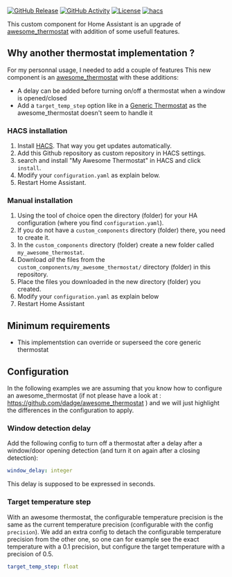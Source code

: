 [![GitHub Release][releases-shield]][releases]
[![GitHub Activity][commits-shield]][commits]
[![License][license-shield]](LICENSE)
[![hacs][hacsbadge]][hacs]


This custom component for Home Assistant is an upgrade of [awesome_thermostat](https://github.com/dadge/awesome_thermostat) with addition of some usefull features.

## Why another thermostat implementation ?
For my personnal usage, I needed to add a couple of features
This new component is an [awesome_thermostat](https://github.com/dadge/awesome_thermostat) with these additions:
- A delay can be added before turning on/off a thermostat when a window is opened/closed
- Add a `target_temp_step` option like in a [Generic Thermostat](https://www.home-assistant.io/integrations/generic_thermostat) as the awesome_thermostat doesn't seem to handle it

### HACS installation

1. Install [HACS](https://hacs.xyz/). That way you get updates automatically.
2. Add this Github repository as custom repository in HACS settings.
3. search and install "My Awesome Thermostat" in HACS and click `install`.
4. Modify your `configuration.yaml` as explain below.
5. Restart Home Assistant.

### Manual installation

1. Using the tool of choice open the directory (folder) for your HA configuration (where you find `configuration.yaml`).
2. If you do not have a `custom_components` directory (folder) there, you need to create it.
3. In the `custom_components` directory (folder) create a new folder called `my_awesome_thermostat`.
4. Download _all_ the files from the `custom_components/my_awesome_thermostat/` directory (folder) in this repository.
5. Place the files you downloaded in the new directory (folder) you created.
6. Modify your `configuration.yaml` as explain below
7. Restart Home Assistant

## Minimum requirements

* This implementstion can override or superseed the core generic thermostat

## Configuration

In the following examples we are assuming that you know how to configure an awesome_thermostat (if not please have a look at : https://github.com/dadge/awesome_thermostat ) and we will just highlight the differences in the configuration to apply.

### Window detection delay

Add the following config to turn off a thermostat after a delay after a window/door opening detection (and turn it on again after a closing detection):

```yaml
window_delay: integer
```

This delay is supposed to be expressed in seconds.

### Target temperature step

With an awesome thermostat, the configurable temperature precision is the same as the current temperature precision (configurable with the config `precision`).
We add an extra config to detach the configurable temperature precision from the other one, so one can for example see the exact temperature with a 0.1 precision, but configure the target temperature with a precision of 0.5.

```yaml
target_temp_step: float
```


[awesome_thermostat]: https://github.com/dadge/awesome_thermostat
[commits-shield]: https://img.shields.io/github/commit-activity/y/dadge/awesome_thermostat.svg?style=for-the-badge
[commits]: https://github.com/dadge/awesome_thermostat/commits/master
[hacs]: https://github.com/custom-components/hacs
[hacsbadge]: https://img.shields.io/badge/HACS-Custom-orange.svg?style=for-the-badge
[forum-shield]: https://img.shields.io/badge/community-forum-brightgreen.svg?style=for-the-badge
[forum]: https://community.home-assistant.io/
[license-shield]: https://img.shields.io/github/license/dadge/simple_thermostat.svg?style=for-the-badge
[maintenance-shield]: https://img.shields.io/badge/maintainer-Joakim%20Sørensen%20%40ludeeus-blue.svg?style=for-the-badge
[releases-shield]: https://img.shields.io/github/release/dadge/awesome_thermostat.svg?style=for-the-badge
[releases]: https://github.com/dadge/awesome_thermostat/releases
